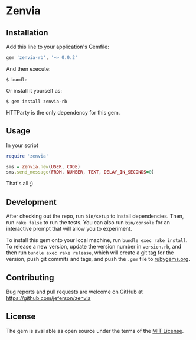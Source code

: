 # Zenvia

## Installation

Add this line to your application's Gemfile:

```ruby
gem 'zenvia-rb', '~> 0.0.2'
```

And then execute:

    $ bundle

Or install it yourself as:

    $ gem install zenvia-rb

HTTParty is the only dependency for this gem.

## Usage

In your script
```ruby
require 'zenvia'

sms = Zenvia.new(USER, CODE)
sms.send_message(FROM, NUMBER, TEXT, DELAY_IN_SECONDS=0)
```

That's all ;)

## Development

After checking out the repo, run `bin/setup` to install dependencies. Then, run `rake false` to run the tests. You can also run `bin/console` for an interactive prompt that will allow you to experiment.

To install this gem onto your local machine, run `bundle exec rake install`. To release a new version, update the version number in `version.rb`, and then run `bundle exec rake release`, which will create a git tag for the version, push git commits and tags, and push the `.gem` file to [rubygems.org](https://rubygems.org).

## Contributing

Bug reports and pull requests are welcome on GitHub at https://github.com/jeferson/zenvia


## License

The gem is available as open source under the terms of the [MIT License](http://opensource.org/licenses/MIT).

